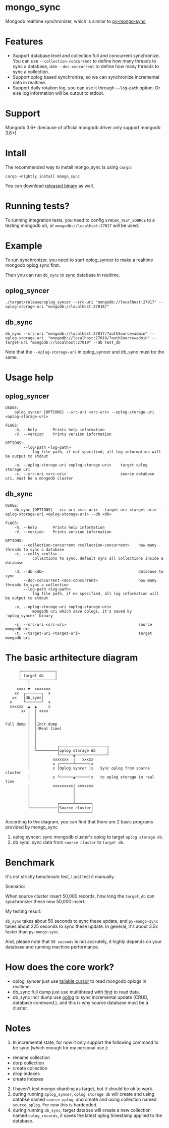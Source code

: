 # mongo_sync
Mongodb realtime synchronizer, which is similar to [py-mongo-sync](https://github.com/caosiyang/py-mongo-sync)

# Features
- Support database level and collection full and concurrent synchronize.  You can use `--collection-concurrent` to define how many threads to sync a database, use `--doc-concurrent` to define how many threads to sync a collection.
- Support oplog based synchronize, so we can synchronize incremental data in realtime.
- Support daily rotation log, you can use it through `--log-path` option.  Or else log information will be output to stdout.

# Support
Mongodb 3.6+ (because of official mongodb driver only support mongodb 3.6+)

# Intall
The recommended way to install mongo_sync is using `cargo`:
```shell
cargo +nightly install mongo_sync
```

You can download [released binary](https://github.com/WindSoilder/mongo_sync/releases/) as well.

# Running tests?
To running integration tests, you need to config `SYNCER_TEST_SOURCE` to a testing mongodb uri, or `mongodb://localhost:27017` will be used.

# Example
To run synchronizer, you need to start oplog_syncer to make a realtime mongodb oplog sync first.

Then you can run `db_sync` to sync database in realtime.

## oplog_syncer
```shell
./target/release/oplog_syncer --src-uri "mongodb://localhost:27017" --oplog-storage-uri "mongodb://localhost:27018/"
```

## db_sync
```shell
db_sync --src-uri "mongodb://localhost:27017/?authSource=admin" --oplog-storage-uri  "mongodb://localhost:27018/?authSource=admin" --target-uri "mongodb://localhost:27019" --db test_db
```

Note that the `--oplog-storage-uri` in oplog_syncer and db_sync must be the same.

# Usage help
## oplog_syncer
```shell
USAGE:
    oplog_syncer [OPTIONS] --src-uri <src-uri> --oplog-storage-uri <oplog-storage-uri>

FLAGS:
    -h, --help       Prints help information
    -V, --version    Prints version information

OPTIONS:
        --log-path <log-path>
            log file path, if not specified, all log information will be output to stdout

    -o, --oplog-storage-uri <oplog-storage-uri>    target oplog storage uri
    -s, --src-uri <src-uri>                        source database uri, must be a mongodb cluster
```

## db_sync
```shell
USAGE:
    db_sync [OPTIONS] --src-uri <src-uri> --target-uri <target-uri> --oplog-storage-uri <oplog-storage-uri> --db <db>

FLAGS:
    -h, --help       Prints help information
    -V, --version    Prints version information

OPTIONS:
        --collection-concurrent <collection-concurrent>    how many threads to sync a database
    -c, --colls <colls>...
            collections to sync, default sync all collections inside a database

    -d, --db <db>                                          database to sync
        --doc-concurrent <doc-concurrent>                  how many threads to sync a collection
        --log-path <log-path>
            log file path, if no specified, all log information will be output to stdout

    -o, --oplog-storage-uri <oplog-storage-uri>
            mongodb uri which save oplogs, it's saved by `oplog_syncer` binary

    -s, --src-uri <src-uri>                                source mongodb uri
    -t, --target-uri <target-uri>                          target mongodb uri
```

# The basic arthitecture diagram
```
      ┌───────────────┐
      │ target db     │
      └───┬───────────┘
          │
     xxxx ▼  xxxxxxx
    xx  ┌───────┐  x
   xx   │db_sync│
  x     └───────┘  x
  xxxxxx  ▲  ▲     x
       xx │  │ xxxx
          │  │
          │  │
Full dump │  │Incr dump
          │  │(Real time)
          │  │
          │  │
          │  │
          │  │         ┌─────────────────────┐
          │  └─────────┤oplog storage db     │
          │            └──────▲──────────────┘
          │          xxxxxxx  │   xxxxx
          │          x ┌──────┴──────┐x
          │          x │Oplog syncer │x   Sync oplog from source cluster
          │          x └──────▲──────┘x   to oplog storage in real time
          │          xxxxxxxxx│ xxxxxxx
          │                   │
          │                   │
          │                   │
          │            ┌──────┴───────┐
          └────────────┤Source cluster│
                       └──────────────┘
```

According to the diagram, you can find that there are 2 basic programs provided by mongo_sync
1. oplog syncer: sync mongodb cluster's oplog to target `oplog storage db`.
2. db sync: sync data from `source cluster` to `target db`.

# Benchmark
It's not strictly benchmark test, I just test it manually.

Scenario:

When source cluster insert 50,000 records, how long the `target_db` can synchronizer these new 50,000 insert.

My testing result:

`db_sync` takes about 50 seconds to sync these update, and `py-mongo-sync` takes about 225 seconds to sync these update.  In general, it's about 3.5x faster than `py-mongo-sync`.

And, please note that `50 seconds` is not accrutely, it highly depends on your database and running machine performance.

# How does the core work?
- oplog_syncer just use [tailable cursor](https://docs.mongodb.com/manual/core/tailable-cursors/) to read mongodb oplogs in realtime.
- db_sync full dump just use multithread with [find](https://docs.mongodb.com/manual/reference/method/db.collection.find/) to read data.
- db_sync incr dump use [oplog](https://docs.mongodb.com/manual/core/replica-set-oplog/) to sync incremental update (CRUD, database command.), and this is why source database must be a cluster.

# Notes
1. In incremental state, for now it only support the following command to be sync (which enough for my personal use.):
- rename collection
- dorp collection
- create collection
- drop indexes
- create indexes
2. I haven't test mongo sharding as target, but it should be ok to work.
3. during running `oplog_syncer`, `oplog storage db` will create and using databse named `source_oplog`, and create and using collection named `source_oplog`.  For now this is hardcoded.
4. during running `db_sync`, target databse will create a new collection named `oplog_records`, it saves the latest oplog timestamp applied to the database.
